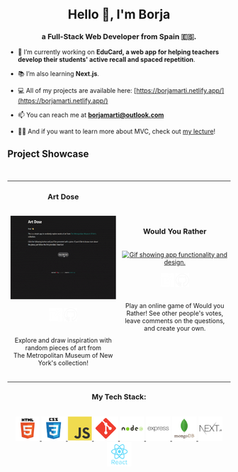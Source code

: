<h1 align="center">Hello 👋, I'm Borja</h1>
<h3 align="center">a Full-Stack Web Developer from Spain 🇪🇸.</h3>

- 🔭 I’m currently working on **EduCard, a web app for helping teachers develop their students' active recall and spaced repetition**.

- 📚 I’m also learning **Next.js**.

- 💻 All of my projects are available here: [https://borjamarti.netlify.app/](https://borjamarti.netlify.app/)

- 📫 You can reach me at **borjamarti@outlook.com**

- 👨‍🏫 And if you want to learn more about MVC, check out [my lecture](https://github.com/borjaMarti/mvc-lecture)!

<h2>Project Showcase</h2>
<br />
<table>
  <tr>
    <td align="center" width="50%">
      <h3>Art Dose</h3>
      <br />
      <a target="_blank" href="https://borjamarti.github.io/artDose/" align="center">
        <img src="assets/art-dose.gif" height="187.5px" alt="Gif showing app functionality and design."/>
      </a>
      <div>
        <br />
        <a href="https://borjamarti.github.io/art-dose/" target="_blank"><img width="30px" src="assets/new-window-svgrepo-com.svg"/></a>
        <a href="https://github.com/borjaMarti/art-dose" target="_blank"><img width="30px" src="assets/github-svgrepo-com.svg"/></a>
      </div>
      <br />
      <p>
        Explore and draw inspiration with random pieces of art from<br>The Metropolitan Museum of New York's collection!
      </p>
      <br />
    </td>
    <td align="center" width="50%">
      <h3>Would You Rather</h3>
      <br />
      <a target="_blank" href="https://github.com/Gonpassa/would_you_rather" align="center">
        <img src="assets/wyr.gif" height="187.5px" alt="Gif showing app functionality and design."/>
      </a>
      <div>
        <br />
        <a href="https://github.com/Gonpassa/would_you_rather" target="_blank"><img width="30px" src="assets/new-window-svgrepo-com.svg"/></a>
        <a href="https://github.com/Gonpassa/would_you_rather" target="_blank"><img width="30px" src="assets/github-svgrepo-com.svg"/></a>
      </div>
      <br />
      <p>
        Play an online game of Would you Rather! See other people's votes, leave comments on the questions, and create your own.
      </p>
      <br />
    </td>
  </tr>
</table>

<h3 align="center">My Tech Stack:</h3>
<br />
<div align="center" >
  <a href="https://www.w3.org/html/" target="_blank" rel="noreferrer">
    <img src="assets/html5.svg" alt="html5" width="55" height="55"/>
  </a> 
  <a href="https://www.w3schools.com/css/" target="_blank" rel="noreferrer">
    <img src="assets/css3.svg" alt="css3" width="55" height="55"/>
  </a>
  <a href="https://developer.mozilla.org/en-US/docs/Web/JavaScript" target="_blank" rel="noreferrer">
    <img src="assets/javascript.svg" alt="javascript" width="55" height="55"/>
  </a>
  <a href="https://git-scm.com/" target="_blank" rel="noreferrer">
    <img src="assets/git.svg" alt="git" width="55" height="55"/>
  </a>
  <a href="https://nodejs.org" target="_blank" rel="noreferrer">
    <img src="assets/nodejs.svg" alt="nodejs" width="55" height="55"/>
  </a>
  <a href="https://expressjs.com" target="_blank" rel="noreferrer">
    <img src="assets/express.svg" alt="express" width="55" height="55"/>
  </a>
  <a href="https://www.mongodb.com/" target="_blank" rel="noreferrer">
    <img src="assets/mongodb.svg" alt="mongodb" width="55" height="55"/>
  </a>
  <a href="https://nextjs.org/" target="_blank" rel="noreferrer">
    <img src="assets/nextjs.svg" alt="nextjs" width="55" height="55"/>
  </a>
  <a href="https://reactjs.org/" target="_blank" rel="noreferrer">
    <img src="assets/react.svg" alt="react" width="55" height="55"/>
  </a> 
</div>
